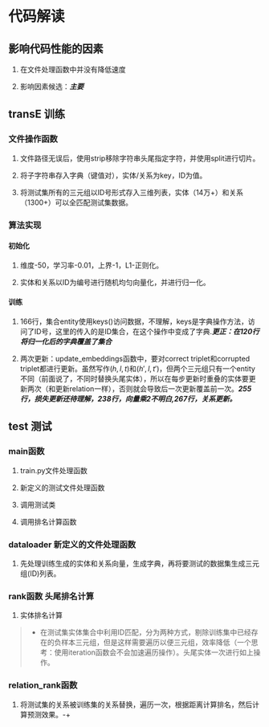 # 代码解读

## 影响代码性能的因素

1. 在文件处理函数中并没有降低速度

2. 影响因素候选：***主要***

## transE 训练

### 文件操作函数

1. 文件路径无误后，使用strip移除字符串头尾指定字符，并使用split进行切片。

2. 将子字符串存入字典（键值对），实体/关系为key，ID为值。

3. 将测试集所有的三元组以ID号形式存入三维列表，实体（14万+）和关系（1300+）可以全匹配测试集数据。

### 算法实现

#### 初始化

1. 维度-50，学习率-0.01，上界-1，L1-正则化。

2. 实体和关系以ID为编号进行随机均匀向量化，并进行归一化。

#### 训练

1. 166行，集合entity使用keys()访问数据，不理解，keys是字典操作方法，访问了ID号，这里的传入的是ID集合，在这个操作中变成了字典.***更正：在120行将归一化后的字典覆盖了集合***

2. 两次更新：update_embeddings函数中，要对correct triplet和corrupted triplet都进行更新。虽然写作$(h,l,t)$和$(h',l,t')$，但两个三元组只有一个entity不同（前面说了，不同时替换头尾实体），所以在每步更新时重叠的实体要更新两次（和更新relation一样），否则就会导致后一次更新覆盖前一次。***255行，损失更新还待理解，238行，向量乘2不明白,267行，关系更新。***

## test 测试

### main函数

1. train.py文件处理函数

2. 新定义的测试文件处理函数

3. 调用测试类

4. 调用排名计算函数

### dataloader 新定义的文件处理函数

1. 先处理训练生成的实体和关系向量，生成字典，再将要测试的数据集生成三元组(ID)列表。

### rank函数 头尾排名计算

1. 实体排名计算

>* 在测试集实体集合中利用ID匹配，分为两种方式，剔除训练集中已经存在的负样本三元组，但是这样需要遍历以便三元组，效率降低（一个思考：使用iteration函数会不会加速遍历操作）。头尾实体一次进行如上操作。

### relation_rank函数

1. 将测试集的关系被训练集的关系替换，遍历一次，根据距离计算排名，然后计算预测效果。-+
